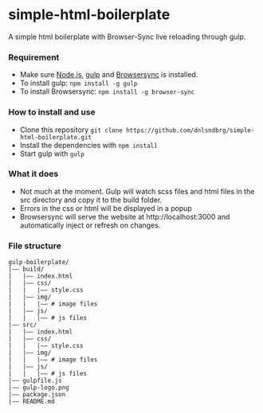 # simple-html-boilerplate
A simple html boilerplate with Browser-Sync live reloading through gulp.

### Requirement
* Make sure [Node.js](https://nodejs.org), [gulp](http://gulpjs.com) and [Browsersync](http://www.browsersync.io/) is installed. 
* To install gulp: `npm install -g gulp`
* To install Browsersync: `npm install -g browser-sync`

### How to install and use
* Clone this repository `git clone https://github.com/dnlsndbrg/simple-html-boilerplate.git`
* Install the dependencies with `npm install`
* Start gulp with `gulp`

### What it does
* Not much at the moment. Gulp will watch scss files and html files in the src directory and copy it to the build folder.
* Errors in the css or html will be displayed in a popup
* Browsersync will serve the website at http://localhost:3000 and automatically inject or refresh on changes.

### File structure
```
gulp-boilerplate/
|—— build/
|   |—— index.html
|   |—— css/
|   |   |—— style.css
|   |—— img/
|   |   |—— # image files
|   |—— js/
|   |   |—— # js files
|—— src/
|   |—— index.html
|   |—— css/
|   |   |—— style.css
|   |—— img/
|   |   |—— # image files
|   |—— js/
|   |   |—— # js files
|—— gulpfile.js
|—— gulp-logo.png
|—— package.json
|—— README.md
```
